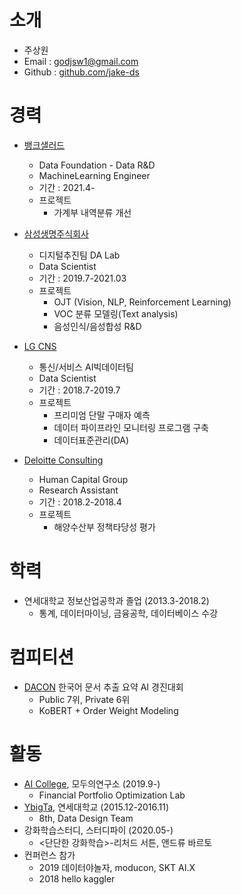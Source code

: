 # 소개

* 주상원
* Email : godjsw1@gmail.com
* Github : [github.com/jake-ds](https://github.com/jake-ds)

# 경력
* [뱅크샐러드](https://www.banksalad.com/)
    - Data Foundation - Data R&D
    - MachineLearning Engineer 
    - 기간 : 2021.4-
    - 프로젝트
        - 가계부 내역분류 개선 

* [삼성생명주식회사](http://www.samsunglife.com/)
    - 디지털추진팀 DA Lab
    - Data Scientist
    - 기간 : 2019.7-2021.03
    - 프로젝트
        - OJT (Vision, NLP, Reinforcement Learning)
        - VOC 분류 모델링(Text analysis)
        - 음성인식/음성합성 R&D
    
* [LG CNS](https://www.lgcns.co.kr/)
    - 통신/서비스 AI빅데이터팀
    - Data Scientist
    - 기간 : 2018.7-2019.7
    - 프로젝트
        - 프리미엄 단말 구매자 예측
        - 데이터 파이프라인 모니터링 프로그램 구축
        - 데이터표준관리(DA)

* [Deloitte Consulting](https://www2.deloitte.com/kr/ko/services/consulting-deloitte.html)
    - Human Capital Group
    - Research Assistant
    - 기간 : 2018.2-2018.4
    - 프로젝트
        - 해양수산부 정책타당성 평가
    
# 학력
* 연세대학교 정보산업공학과 졸업 (2013.3-2018.2)
    - 통계, 데이터마이닝, 금융공학, 데이터베이스 수강 

# 컴피티션
* [DACON](http:https://dacon.io/competitions/official/235671/overview/) 한국어 문서 추출 요약 AI 경진대회
    - Public 7위, Private 6위
    - KoBERT + Order Weight Modeling

# 활동
* [AI College](http://aic.yangjaehub.com/), 모두의연구소 (2019.9-)
    - Financial Portfolio Optimization Lab
* [YbigTa](http://ybigta.com/), 연세대학교 (2015.12-2016.11)
    - 8th, Data Design Team
* 강화학습스터디, 스터디파이 (2020.05-)
    - <단단한 강화학습>-리처드 서튼, 앤드류 바르토
* 컨퍼런스 참가
    - 2019 데이터야놀자, moducon, SKT AI.X
    - 2018 hello kaggler
    
